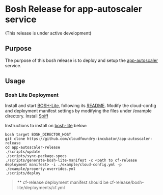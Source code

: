 # Bosh Release for app-autoscaler service
(This release is under active development)

## Purpose

The purpose of this bosh release is to deploy and setup the [app-autoscaler](https://github.com/cloudfoundry-incubator/app-autoscaler) service.

## Usage

### Bosh Lite Deployment 
Install and start [BOSH-Lite](https://github.com/cloudfoundry/bosh-lite), following its   [README](https://github.com/cloudfoundry/bosh-lite/blob/master/README.md).
Modify the cloud-config and deployment manifest settings by modifying the files under /example directory.
Install [Spiff](https://github.com/cloudfoundry-incubator/spiff#installation)

Instructions to install on [bosh-lite](https://github.com/cloudfoundry/bosh-lite) below:

```
bosh target BOSH_DIRECTOR_HOST
git clone https://github.com/cloudfoundry-incubator/app-autoscaler-release
cd app-autoscaler-release
./scripts/update
./scripts/sync-package-specs
./scripts/generate-bosh-lite-manifest -c <path to cf-release deployment manifest> -i ./example/cloud-config.yml -p ./example/property-overrides.yml
./scripts/deploy
```


> ** cf-release deployment manifest should be cf-release/bosh-lite/deployments/cf.yml
